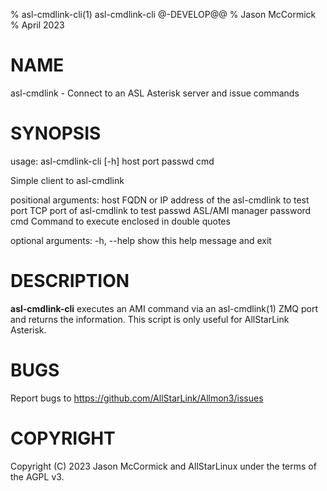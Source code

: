 % asl-cmdlink-cli(1) asl-cmdlink-cli @-DEVELOP@@
% Jason McCormick
% April 2023

# NAME
asl-cmdlink - Connect to an ASL Asterisk server and issue commands

# SYNOPSIS
usage: asl-cmdlink-cli [-h] host port passwd cmd

Simple client to asl-cmdlink

positional arguments:
  host        FQDN or IP address of the asl-cmdlink to test
  port        TCP port of asl-cmdlink to test
  passwd      ASL/AMI manager password
  cmd         Command to execute enclosed in double quotes

optional arguments:
  -h, --help  show this help message and exit

# DESCRIPTION
**asl-cmdlink-cli** executes an AMI command 
via an asl-cmdlink(1) ZMQ port and returns
the information. This script is only useful for
AllStarLink Asterisk.

# BUGS
Report bugs to https://github.com/AllStarLink/Allmon3/issues

# COPYRIGHT
Copyright (C) 2023 Jason McCormick and AllStarLinux
under the terms of the AGPL v3.


